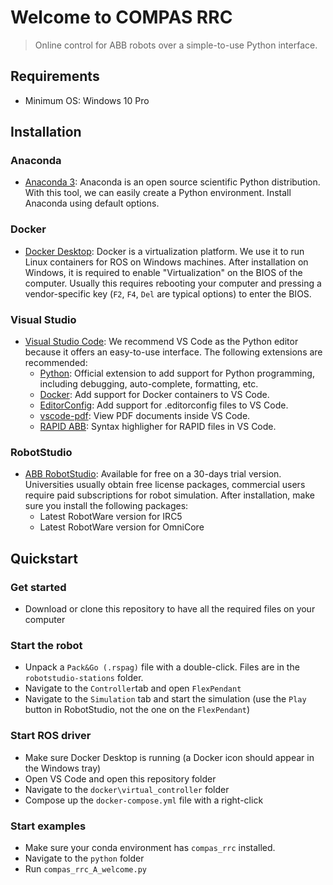 # Welcome to COMPAS RRC

 > Online control for ABB robots over a simple-to-use Python interface.

## Requirements

* Minimum OS: Windows 10 Pro

## Installation

### Anaconda

* [Anaconda 3](https://www.anaconda.com/products/individual#Downloads): Anaconda is an open source scientific Python distribution. With this tool, we can easily create a Python environment. Install Anaconda using default options.

### Docker
* [Docker Desktop](https://www.docker.com/products/docker-desktop): Docker is a virtualization platform. We use it to run Linux containers for ROS on Windows machines. After installation on Windows, it is required to enable "Virtualization" on the BIOS of the computer. Usually this requires rebooting your computer and pressing a vendor-specific key (`F2`, `F4`, `Del` are typical options) to enter the BIOS.

### Visual Studio

* [Visual Studio Code](https://code.visualstudio.com/): We recommend VS Code as the Python editor because it offers an easy-to-use interface. The following extensions are recommended:
  * [Python](https://marketplace.visualstudio.com/items?itemName=ms-python.python): Official extension to add support for Python programming, including debugging, auto-complete, formatting, etc.
  * [Docker](https://marketplace.visualstudio.com/items?itemName=ms-azuretools.vscode-docker): Add support for Docker containers to VS Code.
  * [EditorConfig](https://marketplace.visualstudio.com/items?itemName=EditorConfig.EditorConfig): Add support for .editorconfig files to VS Code.
  * [vscode-pdf](https://marketplace.visualstudio.com/items?itemName=tomoki1207.pdf): View PDF documents inside VS Code.
  * [RAPID ABB](https://marketplace.visualstudio.com/items?itemName=abed.vscode-rapid): Syntax highligher for RAPID files in VS Code.

### RobotStudio

* [ABB RobotStudio](https://new.abb.com/products/robotics/robotstudio): Available for free on a 30-days trial version. Universities usually obtain free license packages, commercial users require paid subscriptions for robot simulation. After installation, make sure you install the following packages:
  * Latest RobotWare version for IRC5
  * Latest RobotWare version for OmniCore

## Quickstart

### Get started

* Download or clone this repository to have all the required files on your computer

### Start the robot

* Unpack a `Pack&Go (.rspag)` file with a double-click. Files are in the `robotstudio-stations` folder.
* Navigate to the `Controller`tab and open `FlexPendant`
* Navigate to the `Simulation` tab and start the simulation (use the `Play` button in RobotStudio, not the one on the `FlexPendant`)

### Start ROS driver

* Make sure Docker Desktop is running (a Docker icon should appear in the Windows tray)
* Open VS Code and open this repository folder
* Navigate to the `docker\virtual_controller` folder
* Compose up the `docker-compose.yml` file with a right-click

### Start examples

* Make sure your conda environment has `compas_rrc` installed.
* Navigate to the `python` folder
* Run `compas_rrc_A_welcome.py`

